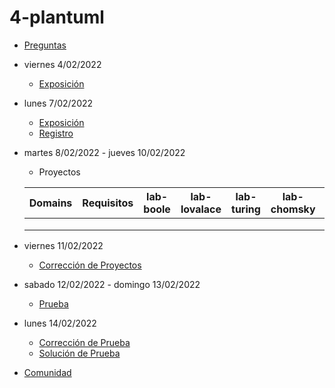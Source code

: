 # 4-plantuml

- [Preguntas](https://escuela.it/cursos/curso-recurrencia-desarrollo-software/clase/patron)
- viernes 4/02/2022
  - [Exposición](https://escuela.it/cursos/curso-recurrencia-desarrollo-software/clase/patron)
- lunes 7/02/2022
  - [Exposición](https://escuela.it/cursos/curso-recurrencia-desarrollo-software/clase/patron)
  - [Registro](https://forms.gle/pA2QvsW32P4KtTD77)
- martes 8/02/2022 - jueves 10/02/2022
  - Proyectos
  
  |Domains|Requisitos|lab-boole|lab-lovalace|lab-turing|lab-chomsky|lab-bernersLee|
  |-------|----------|---------|------------|----------|-----------|--------------|
  |       |          |         |            |          |           |              |
  |       |          |         |            |          |           |              |
  |       |          |         |            |          |           |              |
- viernes 11/02/2022
  - [Corrección de Proyectos](https://escuela.it/cursos/curso-recurrencia-desarrollo-software/clase/patron)
- sabado 12/02/2022 - domingo 13/02/2022
  - [Prueba](https://forms.gle/hB9UJoN2PYiexctH8)
- lunes 14/02/2022
  - [Corrección de Prueba](https://escuela.it/cursos/curso-recurrencia-desarrollo-software/clase/patron)
  - [Solución de Prueba](https://docs.google.com/spreadsheets/d/1Uwtqa5VdD5wK2X7eLgkS6_th16aPnsW8pa5Ft2TyLPo/edit#gid=0)
- [Comunidad](https://escuela.it/)


